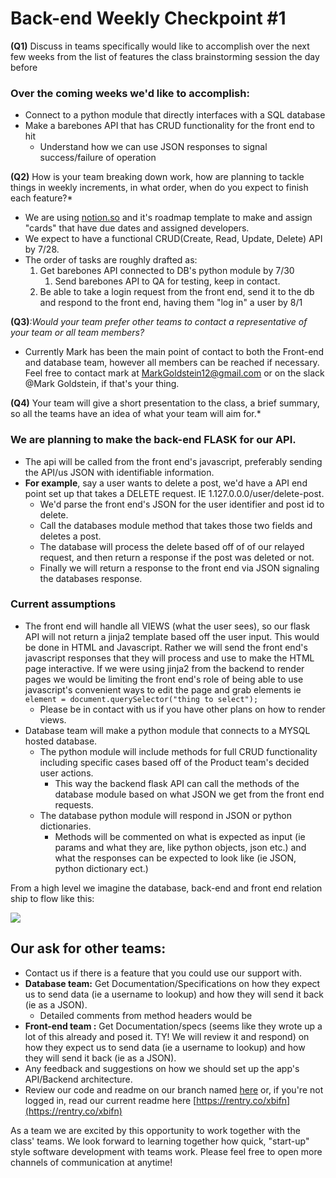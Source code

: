 # **Back-end Weekly Checkpoint #1**


**(Q1)** Discuss in teams specifically would like to accomplish over the next few weeks from the list of features the class brainstorming session the day before

### Over the coming weeks we'd like to accomplish:

- Connect to a python module that directly interfaces with a SQL database
- Make a barebones API that has CRUD functionality for the front end to hit
    - Understand how we can use JSON responses to signal success/failure of operation

**(Q2)** How is your team breaking down work, how are planning to tackle things in weekly increments, in what order, when do you expect to finish each feature?* 

- We are using [notion.so](http://notion.so) and it's roadmap template to make and assign "cards" that have due dates and assigned developers.
- We expect to have a functional CRUD(Create, Read, Update, Delete) API by 7/28.
- The order of tasks are roughly drafted as:
    1. Get barebones API connected to  DB's python module by 7/30
        1. Send barebones API to QA for testing, keep in contact.
    2. Be able to take a login request from the front end, send it to the db and respond to the front end, having them "log in" a user by 8/1

**(Q3)***:Would your team prefer other teams to contact a representative of your team or all team members?*  

- Currently Mark has been the main point of contact to both the Front-end and database team, however all members can be reached if necessary. Feel free to contact mark at MarkGoldstein12@gmail.com or on the slack @Mark Goldstein, if that's your thing.

**(Q4)** Your team will give a short presentation to the class, a brief summary, so all the teams have an idea of what your team will aim for.* 

### We are planning to make the back-end  FLASK for our API.

- The api will be called from the front end's javascript, preferably sending the API/us JSON with identifiable information.
- **For example**, say a user wants to delete a post, we'd have a API end point set up that takes a DELETE request. IE 1.127.0.0.0/user/delete-post.
    - We'd parse the front end's JSON for the user identifier and post id to delete.
    - Call the databases module method that takes those two fields and deletes a post.
    - The database will process the delete based off of of our relayed request, and then return a response if the post was deleted or not.
    - Finally we will return a response to the front end via JSON signaling the databases response.

### Current assumptions

- The front end will handle all VIEWS (what the user sees), so our flask API will not return a jinja2 template based off the user input. This would be done in HTML and Javascript. Rather we will send the front end's javascript responses that they will process and use to make the HTML page interactive. If we were using jinja2 from the backend to render pages we would be limiting the front end's role of being able to use javascript's convenient ways to edit the page and grab elements ie  `element = document.querySelector("thing to select");`
    - Please be in contact with us if you have other plans on how to render views.
- Database team will make a  python module that connects to a MYSQL hosted database.
    - The python module will include methods for full CRUD functionality including specific cases based off of the Product team's decided user actions.
        - This way the backend flask API can call the methods of the database module based on what JSON we get from the front end requests.
    - The database python module will respond in JSON or python dictionaries.
        - Methods will be commented on what is expected as input (ie params and what they are, like python objects, json etc.) and what the responses can be expected to look like (ie JSON, python dictionary ect.)

From a high level we imagine the database, back-end and front end relation ship to flow like this:

![](https://i.imgur.com/CFD2POY.png)

## Our ask for other teams:

- Contact us if there is a feature that you could use our support with.
- **Database team:** Get Documentation/Specifications on how they expect us to send data (ie a username to lookup) and how they will send it back (ie as a JSON).
    - Detailed comments from method headers would be
- **Front-end team :** Get Documentation/specs (seems like they wrote up a lot of this already and posed it. TY! We will review it and respond) on how they expect us to send data (ie a username to lookup) and how they will send it back (ie as a JSON).
- Any feedback and suggestions on how we should set up the app's API/Backend architecture.
- Review our code and readme on our branch named [here](https://github.com/DataMascara/cisc3140-su19-project/tree/backend-experimental-bare-bones) or, if you're not logged in, read our current readme here [https://rentry.co/xbifn](https://rentry.co/xbifn)

As a team we are excited by this opportunity to work together with the class' teams. We look forward to learning together how quick, "start-up" style software development with teams work. Please feel free to open more channels of communication at anytime!  
